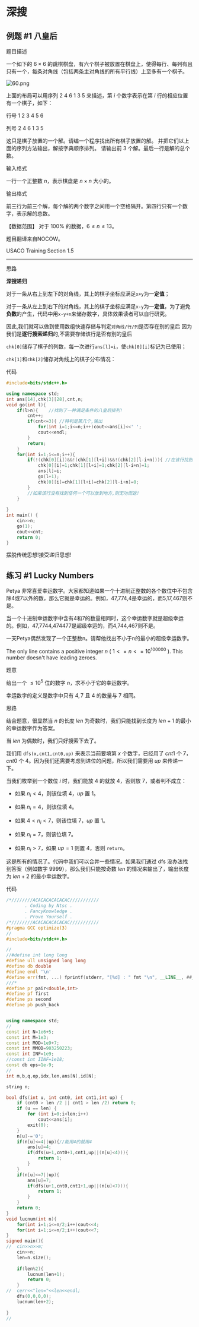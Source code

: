 # 深搜

## 例题 #1 八皇后

题目描述

一个如下的 $6 \times 6$ 的跳棋棋盘，有六个棋子被放置在棋盘上，使得每行、每列有且只有一个，每条对角线（包括两条主对角线的所有平行线）上至多有一个棋子。

![60.png](深搜/60.png)

上面的布局可以用序列 $2\ 4\ 6\ 1\ 3\ 5$ 来描述，第 $i$ 个数字表示在第 $i$ 行的相应位置有一个棋子，如下：

行号 $1\ 2\ 3\ 4\ 5\ 6$

列号 $2\ 4\ 6\ 1\ 3\ 5$

这只是棋子放置的一个解。请编一个程序找出所有棋子放置的解。
并把它们以上面的序列方法输出，解按字典顺序排列。
请输出前 $3$ 个解。最后一行是解的总个数。

输入格式

一行一个正整数 $n$，表示棋盘是 $n \times n$ 大小的。

输出格式

前三行为前三个解，每个解的两个数字之间用一个空格隔开。第四行只有一个数字，表示解的总数。

【数据范围】
对于 $100\%$ 的数据，$6 \le n \le 13$。

题目翻译来自NOCOW。

USACO Training Section 1.5

---

思路

**深搜递归**

对于一条从右上到左下的对角线，其上的棋子坐标应满足`x+y`为一**定值**；

对于一条从左上到右下的对角线，其上的棋子坐标应满足`x-y`为一**定值**，为了避免**负数**的产生，代码中用`x-y+n`来储存数字，具体效果读者可以自行研究。

因此,我们就可以做到使用数组快速存储与判定`对角线/行/列`是否存在别的皇后
因为我们是**逐行搜索递归**的,不需要存储该行是否有别的皇后

`chk[0]`储存了棋子的列数，每一次进行`ans[l]=i`，使`chk[0][i]`标记为已使用；

`chk[1]`和`chk[2]`储存对角线上的棋子分布情况：

代码

```C++
#include<bits/stdc++.h>

using namespace std;
int ans[14],chk[3][28],cnt,n;
void go(int l){
	if(l>n){	//找到了一种满足条件的八皇后排列!
		cnt++;
		if(cnt<=3){	//特判是第几个,输出
			for(int i=1;i<=n;i++)cout<<ans[i]<<' ';
			cout<<endl;
		}
		return;
	}
	for(int i=1;i<=n;i++){
		if(!(chk[0][i])&&!(chk[1][l+i])&&!(chk[2][l-i+n])){	//在该行找到了一个可以放置皇后的地方,向下递归
			chk[0][i]=1;chk[1][l+i]=1;chk[2][l-i+n]=1;
			ans[l]=i;
			go(l+1);
			chk[0][i]=chk[1][l+i]=chk[2][l-i+n]=0;
		}
		//如果该行没有找到任何一个可以放到地方,则无功而返!
	}
	
}
int main() {
	cin>>n;
	go(1);
	cout<<cnt;
	return 0;
}
```

摆脱传统思想!接受递归思想!

## 练习 #1 Lucky Numbers

Petya 非常喜爱幸运数字。大家都知道如果一个十进制正整数的各个数位中不包含除4或7以外的数，那么它就是幸运的。例如，47,774,4是幸运的，而5,17,467则不是。

当一个十进制幸运数字中含有4和7的数量相同时，这个幸运数字就是超级幸运的。例如，47,7744,474477是超级幸运的，而4,744,467则不是。

一天Petya偶然发现了一个正整数n。请帮他找出不小于n的最小的超级幸运数字。

The only line contains a positive integer $n$ ( $1<=n<=10^{100000}$ ). This number doesn't have leading zeroes.

题意

给出一个 $≤10^5$ 位的数字 $n$，求不小于它的幸运数字。

幸运数字的定义是数字中只有 $4,7$ 且 $4$ 的数量与 $7$ 相同。

思路

结合题意，很显然当 $n$ 的长度 $len$ 为奇数时，我们只能找到长度为 $len+1$ 的最小的幸运数字作为答案。

当 $len$ 为偶数时，我们只好搜索下去了。

我们用 `dfs(x,cnt1,cnt0,up)` 来表示当前要填第 $x$ 个数字，已经用了 $cnt1$ 个 $7$，$cnt0$ 个 $4$。因为我们还需要考虑到进位的问题，所以我们需要用 $up$ 来传递一下。

当我们枚举到一个数位 $i$ 时，我们能放 $4$ 的就放 $4$，否则放 $7$，或者判不成立：

- 如果 $n_i<4$，则该位填 $4$，$up$ 置 $1$。

- 如果 $n_i=4$，则该位填 $4$。

- 如果 $4<n_i<7$，则该位填 $7$，$up$ 置 1。

- 如果 $n_i=7$，则该位填 $7$。

- 如果 $n_i>7$，如果 $up=1$ 则置 $4$，否则 `return`。

这是所有的情况了。代码中我们可以合并一些情况。如果我们通过 dfs 没办法找到答案（例如数字 $9999$），那么我们只能按奇数 $len$ 的情况来输出了，输出长度为 $len+2$ 的最小幸运数字。

代码

```C++
/*////////ACACACACACACAC///////////
       . Coding by Ntsc .
       . FancyKnowledge .
       . Prove Yourself .
/*////////ACACACACACACAC///////////
#pragma GCC optimize(3)
//
#include<bits/stdc++.h>

//
//#define int long long
#define ull unsigned long long
#define db double
#define endl '\n'
#define err(fmt, ...) fprintf(stderr, "[%d] : " fmt "\n", __LINE__, ##__VA_ARGS__)
///*
#define pr pair<double,int>
#define pf first
#define ps second
#define pb push_back


using namespace std;
//
const int N=1e6+5;
const int M=1e3;
const int MOD=1e9+7;
const int MMOD=903250223;
const int INF=1e9;
//const int IINF=1e18;
const db eps=1e-9;
//
int m,b,q,op,idx,len,ans[N],id[N];

string n;

bool dfs(int u, int cnt0, int cnt1,int up) {
	if (cnt0 > len /2 || cnt1 > len /2) return 0;
	if (u == len) {
		for (int i=0;i<len;i++)
			cout<<ans[i];
		exit(0);
	}
	n[u]-='0';
	if(n[u]<=4||up){//能用4的就用4
		ans[u]=4;
		if(dfs(u+1,cnt0+1,cnt1,up||(n[u]<4))){
			return 1;
		}
	}
	if(n[u]<=7||up){
		ans[u]=7;
		if(dfs(u+1,cnt0,cnt1+1,up||(n[u]<7))){
			return 1;
		}
	}
	return 0;
}
void lucnum(int n){
	for(int i=1;i<=n/2;i++)cout<<4;
	for(int i=1;i<=n/2;i++)cout<<7;
}
signed main(){
//	cin>>n>>m;
	cin>>n;
	len=n.size();
	
	if(len%2){
		lucnum(len+1);
		return 0;
	}
//	cerr<<"len="<<len<<endl;
	dfs(0,0,0,0);
	lucnum(len+2);
	
}
//

```

